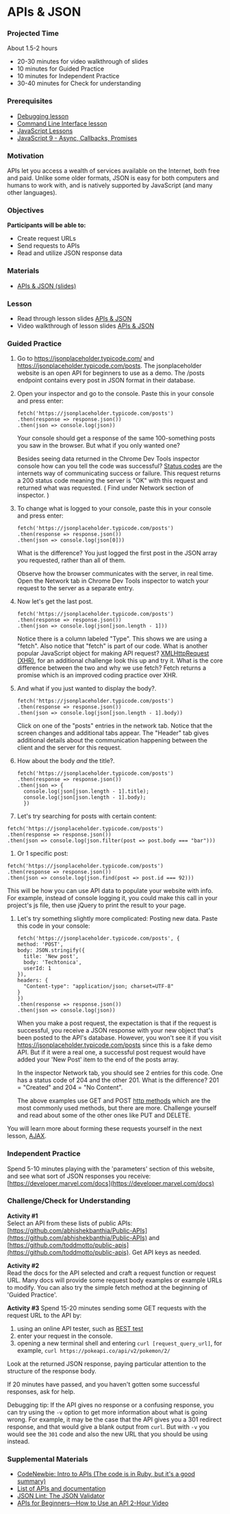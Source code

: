 # APIs & JSON

### Projected Time

About 1.5-2 hours

- 20-30 minutes for video walkthrough of slides
- 10 minutes for Guided Practice
- 10 minutes for Independent Practice
- 30-40 minutes for Check for understanding

### Prerequisites

- [Debugging lesson](/debugging/debugging.md)
- [Command Line Interface lesson](/dev-tools/command-line-interface.md)
- [JavaScript Lessons](/javascript)
- [JavaScript 9 - Async, Callbacks, Promises](/javascript/javascript-9-async.md)

### Motivation

APIs let you access a wealth of services available on the Internet, both free and paid. Unlike some older formats, JSON is easy for both computers and humans to work with, and is natively supported by JavaScript (and many other languages).

### Objectives

**Participants will be able to:**
- Create request URLs
- Send requests to APIs
- Read and utilize JSON response data

### Materials
- [APIs & JSON (slides)](https://docs.google.com/presentation/d/1sD3nwQnhbe1wPnAWes0Nbt578tJacTtx0Yqy8XFp7w8/edit?usp=sharing)


### Lesson

- Read through lesson slides [APIs & JSON](https://docs.google.com/presentation/d/1sD3nwQnhbe1wPnAWes0Nbt578tJacTtx0Yqy8XFp7w8/edit?usp=sharing)
- Video walkthrough of lesson slides [APIs & JSON](https://drive.google.com/file/d/1dVQJWV7UNYzpWD0-eHk7Aqk0H5ppKZdD/view?usp=sharing)

### Guided Practice
1. Go to https://jsonplaceholder.typicode.com/ and https://jsonplaceholder.typicode.com/posts. The jsonplaceholder website is an open API for beginners to use as a demo. The /posts endpoint contains every post in JSON format in their database.

1. Open your inspector and go to the console. Paste this in your console and press enter:
    ```
    fetch('https://jsonplaceholder.typicode.com/posts')
    .then(response => response.json())
    .then(json => console.log(json))
    ```
    Your console should get a response of the same 100-something posts you saw in the browser.  But what if you only wanted one?

    Besides seeing data returned in the Chrome Dev Tools inspector console how can you tell the code was successful? [Status codes](https://en.wikipedia.org/wiki/List_of_HTTP_status_codes) are the internets way of communicating success or failure. This request returns a 200 status code meaning the server is "OK" with this request and returned what was requested. ( Find under Network section of inspector. )
  
1. To change what is logged to your console, paste this in your console and press enter:
    ```
    fetch('https://jsonplaceholder.typicode.com/posts')
    .then(response => response.json())
    .then(json => console.log(json[0]))
    ```
    What is the difference?  You just logged the first post in the JSON array you requested, rather than all of them.  

    Observe how the browser communicates with the server, in real time. Open the Network tab in Chrome Dev Tools inspector to watch your request to the server as a separate entry.
  
1.  Now let's get the last post.
    ```
    fetch('https://jsonplaceholder.typicode.com/posts')
    .then(response => response.json())
    .then(json => console.log(json[json.length - 1]))
    ```

    Notice there is a column labeled "Type". This shows we are using a "fetch". Also notice that "fetch" is part of our code. What is another popular JavaScript object for making API request? [XMLHttpRequest (XHR)](https://developer.mozilla.org/en-US/docs/Web/API/XMLHttpRequest), for an additional challenge look this up and try it. What is the core difference between the two and why we use fetch? Fetch returns a promise which is an improved coding practice over XHR.

1.  And what if you just wanted to display the body?.
    ```
    fetch('https://jsonplaceholder.typicode.com/posts')
    .then(response => response.json())
    .then(json => console.log(json[json.length - 1].body))
    ```

    Click on one of the "posts" entries in the network tab. Notice that the screen changes and additional tabs appear. The "Header" tab gives additional details about the communication happening between the client and the server for this request.
    
1.  How about the body *and* the title?.
    ```
    fetch('https://jsonplaceholder.typicode.com/posts')
    .then(response => response.json())
    .then(json => {
      console.log(json[json.length - 1].title);
      console.log(json[json.length - 1].body);
      })
    ```

1. Let's try searching for posts with certain content:
  ```
  fetch('https://jsonplaceholder.typicode.com/posts')
  .then(response => response.json())
  .then(json => console.log(json.filter(post => post.body === "bar")))
  ```
  
1. Or 1 specific post:
  ```
  fetch('https://jsonplaceholder.typicode.com/posts')
  .then(response => response.json())
  .then(json => console.log(json.find(post => post.id === 92)))
  ```

   This will be how you can use API data to populate your website with info.  For example, instead of console logging it, you could make this call in your project's js file, then use jQuery to print the result to your page.

1. Let's try something slightly more complicated: Posting new data.  Paste this code in your console:
    ```
    fetch('https://jsonplaceholder.typicode.com/posts', {
    method: 'POST',
    body: JSON.stringify({
      title: 'New post',
      body: 'Techtonica',
      userId: 1
    }),
    headers: {
      "Content-type": "application/json; charset=UTF-8"
    }
    })
    .then(response => response.json())
    .then(json => console.log(json))
    ```
    When you make a post request, the expectation is that if the request is successful, you receive a JSON response with your new object that's been posted to the API's database.  However, you won't see it if you visit https://jsonplaceholder.typicode.com/posts since this is a fake demo API. But if it were a real one, a successful post request would have added your 'New Post' item to the end of the posts array.

    In the inspector Network tab, you should see 2 entries for this code. One has a status code of 204 and the other 201. What is the difference? 201 = "Created" and 204 = "No Content".

    The above examples use GET and POST [http methods](https://developer.mozilla.org/en-US/docs/Web/HTTP/Methods) which are the most commonly used methods, but there are more. Challenge yourself and read about some of the other ones like PUT and DELETE. 
    
 You will learn more about forming these requests yourself in the next lesson, [AJAX](/web/ajax.md).

### Independent Practice

Spend 5-10 minutes playing with the 'parameters' section of this website, and see what sort of JSON responses you receive: [https://developer.marvel.com/docs](https://developer.marvel.com/docs)

### Challenge/Check for Understanding

**Activity #1**  
Select an API from these lists of public APIs: [https://github.com/abhishekbanthia/Public-APIs](https://github.com/abhishekbanthia/Public-APIs) and [https://github.com/toddmotto/public-apis](https://github.com/toddmotto/public-apis). Get API keys as needed.

**Activity #2**  
Read the docs for the API selected and craft a request function or request URL. Many docs will provide some request body examples or example URLs to modify.  You can also try the simple fetch method at the beginning of 'Guided Practice'.

**Activity #3**
Spend 15-20 minutes sending some GET requests with the request URL to the API by:
1. using an online API tester, such as [REST test](https://resttesttest.com/)
1. enter your request in the console.
1. opening a new terminal shell and entering `curl [request_query_url]`, for example, `curl https://pokeapi.co/api/v2/pokemon/2/`

Look at the returned JSON response, paying particular attention to the structure of the response body.

If 20 minutes have passed, and you haven't gotten some successful responses, ask for help.

Debugging tip: If the API gives no response or a confusing response, you can try using the `-v` option to get more information about what is going wrong. For example, it may be the case that the API gives you a 301 redirect response, and that would give a blank output from `curl`. But with `-v` you would see the `301` code and also the new URL that you should be using instead.

### Supplemental Materials
- [CodeNewbie: Intro to APIs (The code is in Ruby, but it's a good summary)](https://www.codenewbie.org/blogs/an-intro-to-apis)
- [List of APIs and documentation](https://any-api.com/)
- [JSON Lint: The JSON Validator](https://jsonlint.com/)
- [APIs for Beginners—How to Use an API 2-Hour Video](https://youtu.be/GZvSYJDk-us)

